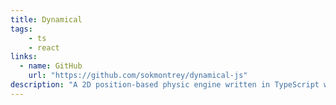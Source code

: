 ```yaml
---
title: Dynamical
tags:
    - ts
    - react
links:
  - name: GitHub
    url: "https://github.com/sokmontrey/dynamical-js"
description: "A 2D position-based physic engine written in TypeScript with React."
---
```

